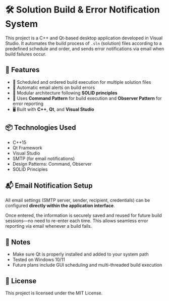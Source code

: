 # 🛠️ Solution Build & Error Notification System

This project is a C++ and Qt-based desktop application developed in Visual Studio. It automates the build process of `.sln` (solution) files according to a predefined schedule and order, and sends error notifications via email when build failures occur.

## 🚀 Features

- 🔄 Scheduled and ordered build execution for multiple solution files  
- 📧 Automatic email alerts on build errors  
- 🧱 Modular architecture following **SOLID principles**  
- 🧠 Uses **Command Pattern** for build execution and **Observer Pattern** for error reporting  
- 🖥️ Built with **C++**, **Qt**, and **Visual Studio**

## 📦 Technologies Used

- C++15 
- Qt Framework  
- Visual Studio  
- SMTP (for email notifications)  
- Design Patterns: Command, Observer  
- SOLID Principles




## 📬 Email Notification Setup

All email settings (SMTP server, sender, recipient, credentials) can be configured **directly within the application interface**.  

Once entered, the information is securely saved and reused for future build sessions—no need to re-enter each time. This allows seamless error reporting via email whenever a build fails.

## 📌 Notes

- Make sure Qt is properly installed and added to your system path  
- Tested on Windows 10/11  
- Future plans include GUI scheduling and multi-threaded build execution

## 📄 License

This project is licensed under the MIT License.

